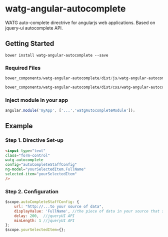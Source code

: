 # watg-angular-autocomplete
WATG auto-complete directrive for angularjs web applications. Based on jquery-ui autocomplete API.

## Getting Started

```shell
bower install watg-angular-autocomplete --save
```

### Required Files

```js
bower_components/watg-angular-autocomplete/dist/js/watg-angular-autocomplete.min.js
```

```css
bower_components/watg-angular-autocomplete/dist/css/watg-angular-autocomplete.min.css
```

### Inject module in your app

```js
angular.module('myApp', ['...','watgAutocompleteModule']);
```

## Example

### Step 1. Directive Set-up

```html
<input type="text"
class="form-control"
watg-autocomplete
config="autoCompleteStaffConfig"
ng-model="yourSelectedItem.FullName"
selected-item="yourSelectedItem"
/>
```

### Step 2. Configuration

```js
$scope.autoCompleteStaffConfig: {
    url: "http://...to your source of data",
    displayValue: 'FullName', //the piece of data in your source that shows
    delay: 200,  //jqueryUI API
    minLength: 1 //jqueryUI API
};
$scope.yourSelectedItem={};
```